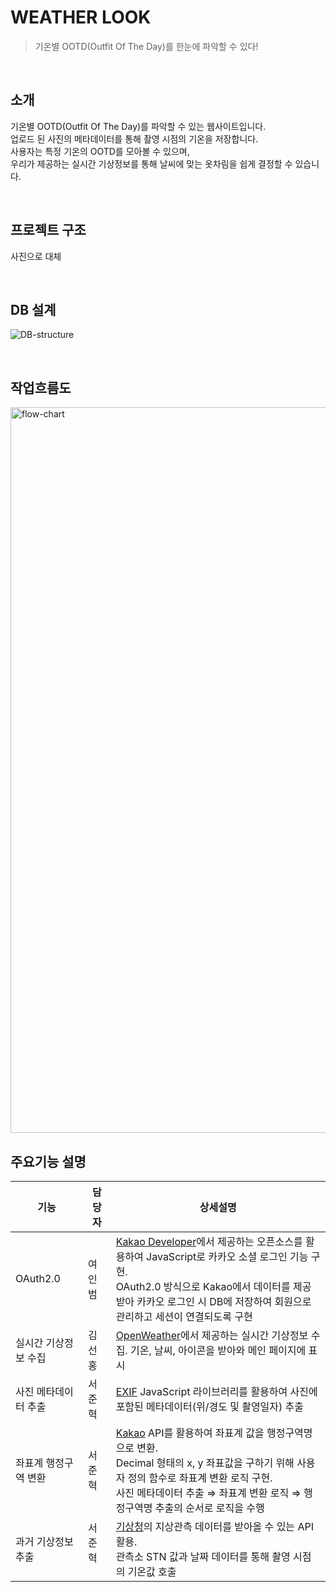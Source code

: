 # WEATHER LOOK
> 기온별 OOTD(Outfit Of The Day)를 한눈에 파악할 수 있다!

<br/>

## 소개
기온별 OOTD(Outfit Of The Day)를 파악할 수 있는 웹사이트입니다.<br/>
업로드 된 사진의 메타데이터를 통해 촬영 시점의 기온을 저장합니다.<br/>
사용자는 특정 기온의 OOTD를 모아볼 수 있으며,<br/>
우리가 제공하는 실시간 기상정보를 통해 날씨에 맞는 옷차림을 쉽게 결정할 수 있습니다.<br/>

<br/>

## 프로젝트 구조
사진으로 대체

<br/>

## DB 설계
![DB-structure](https://github.com/JunHyeokSeo/weather-look/assets/55777781/b91e45ad-29f1-4253-9d9a-dc53259fb3ce)

<br/>

## 작업흐름도
<img width="1161" alt="flow-chart" src="https://github.com/JunHyeokSeo/weather-look/assets/55777781/ebfec889-8133-4545-b01f-2a7d34eac0fd">

<br/>

## 주요기능 설명
| 기능 | 담당자 | 상세설명 |
| --- | --- | --- |
| OAuth2.0 | 여인범 | [Kakao Developer]에서 제공하는 오픈소스를 활용하여 JavaScript로 카카오 소셜 로그인 기능 구현.<br/>OAuth2.0 방식으로 Kakao에서 데이터를 제공받아 카카오 로그인 시 DB에 저장하여 회원으로 관리하고 세션이 연결되도록 구현 |
| 실시간 기상정보 수집 | 김선홍 | [OpenWeather]에서 제공하는 실시간 기상정보 수집. 기온, 날씨, 아이콘을 받아와 메인 페이지에 표시 |
| 사진 메타데이터 추출 | 서준혁 | [EXIF] JavaScript 라이브러리를 활용하여 사진에 포함된 메타데이터(위/경도 및 촬영일자) 추출 |
| 좌표계 행정구역 변환 | 서준혁 | [Kakao] API를 활용하여 좌표계 값을 행정구역명으로 변환.<br/>Decimal 형태의 x, y 좌표값을 구하기 위해 사용자 정의 함수로 좌표계 변환 로직 구현.<br/>사진 메타데이터 추출 ⇒ 좌표계 변환 로직 ⇒ 행정구역명 추출의 순서로 로직을 수행 |
| 과거 기상정보 추출 &nbsp;&nbsp;&nbsp;&nbsp;&nbsp;&nbsp;&nbsp;&nbsp;| 서준혁 &nbsp;&nbsp;&nbsp;| [기상청]의 지상관측 데이터를 받아올 수 있는 API 활용.<br/>관측소 STN 값과 날짜 데이터를 통해 촬영 시점의 기온값 호출 |

[Kakao]:https://developers.kakao.com/
[Kakao Developer]:https://developers.kakao.com/
[OpenWeather]:https://openweathermap.org/
[EXIF]:https://github.com/exif-js/exif-js
[기상청]:https://apihub.kma.go.kr/

